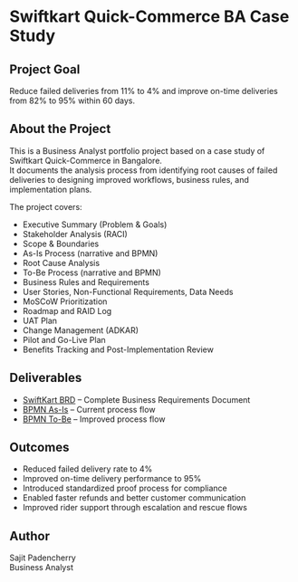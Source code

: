# Swiftkart Quick-Commerce BA Case Study  

## Project Goal  
Reduce failed deliveries from 11% to 4% and improve on-time deliveries from 82% to 95% within 60 days.  

## About the Project  
This is a Business Analyst portfolio project based on a case study of Swiftkart Quick-Commerce in Bangalore.  
It documents the analysis process from identifying root causes of failed deliveries to designing improved workflows, business rules, and implementation plans.  

The project covers:  
- Executive Summary (Problem & Goals)  
- Stakeholder Analysis (RACI)  
- Scope & Boundaries  
- As-Is Process (narrative and BPMN)  
- Root Cause Analysis  
- To-Be Process (narrative and BPMN)  
- Business Rules and Requirements  
- User Stories, Non-Functional Requirements, Data Needs  
- MoSCoW Prioritization  
- Roadmap and RAID Log  
- UAT Plan  
- Change Management (ADKAR)  
- Pilot and Go-Live Plan  
- Benefits Tracking and Post-Implementation Review  

## Deliverables  
- [SwiftKart BRD](01_SwiftKart_BRD.pdf) – Complete Business Requirements Document  
- [BPMN As-Is](02_SwiftKart_BPMN_AsIs.pdf) – Current process flow  
- [BPMN To-Be](03_SwiftKart_BPMN_ToBe.pdf) – Improved process flow  

## Outcomes  
- Reduced failed delivery rate to 4%  
- Improved on-time delivery performance to 95%  
- Introduced standardized proof process for compliance  
- Enabled faster refunds and better customer communication  
- Improved rider support through escalation and rescue flows  

## Author  
Sajit Padencherry  
Business Analyst  
